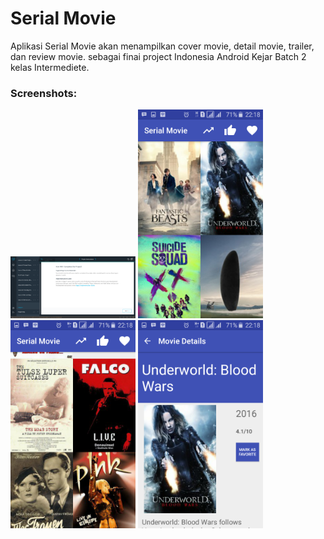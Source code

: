 # Serial Movie
Aplikasi Serial Movie akan menampilkan cover movie, detail movie, trailer, dan review movie. sebagai finai project Indonesia Android Kejar Batch 2 kelas Intermediete.

### Screenshots:
<img src="Capture.png" width="200" />
<img src="Screenshot_2016-12-07-22-18-07.png" width="200" />
<img src="Screenshot_2016-12-07-22-18-26.png" width="200" />
<img src="Screenshot_2016-12-07-22-18-15.png" width="200" />

